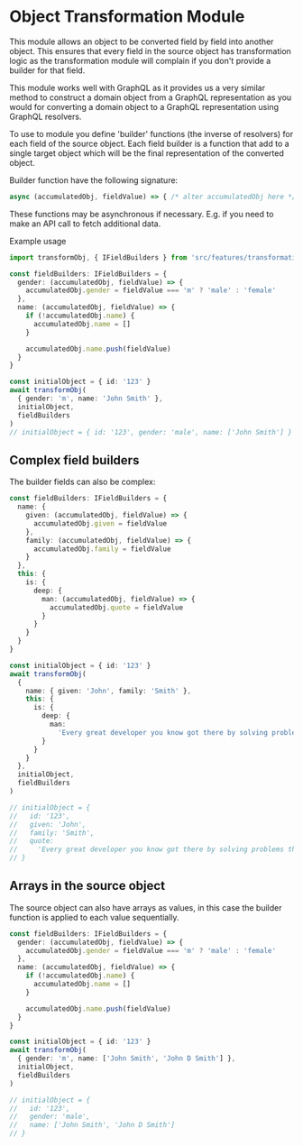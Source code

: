 # Object Transformation Module

This module allows an object to be converted field by field into another object. This ensures that every field in the source object has transformation logic as the transformation module will complain if you don't provide a builder for that field.

This module works well with GraphQL as it provides us a very similar method to construct a domain object from a GraphQL representation as you would for converting a domain object to a GraphQL representation using GraphQL resolvers.

To use to module you define 'builder' functions (the inverse of resolvers) for each field of the source object. Each field builder is a function that add to a single target object which will be the final representation of the converted object.

Builder function have the following signature:

```ts
async (accumulatedObj, fieldValue) => { /* alter accumulatedObj here */ }
```

These functions may be asynchronous if necessary. E.g. if you need to make an API call to fetch additional data.

Example usage

```ts
import transformObj, { IFieldBuilders } from 'src/features/transformation'

const fieldBuilders: IFieldBuilders = {
  gender: (accumulatedObj, fieldValue) => {
    accumulatedObj.gender = fieldValue === 'm' ? 'male' : 'female'
  },
  name: (accumulatedObj, fieldValue) => {
    if (!accumulatedObj.name) {
      accumulatedObj.name = []
    }

    accumulatedObj.name.push(fieldValue)
  }
}

const initialObject = { id: '123' }
await transformObj(
  { gender: 'm', name: 'John Smith' },
  initialObject,
  fieldBuilders
)
// initialObject = { id: '123', gender: 'male', name: ['John Smith'] }
```

## Complex field builders

The builder fields can also be complex:

```ts
const fieldBuilders: IFieldBuilders = {
  name: {
    given: (accumulatedObj, fieldValue) => {
      accumulatedObj.given = fieldValue
    },
    family: (accumulatedObj, fieldValue) => {
      accumulatedObj.family = fieldValue
    }
  },
  this: {
    is: {
      deep: {
        man: (accumulatedObj, fieldValue) => {
          accumulatedObj.quote = fieldValue
        }
      }
    }
  }
}

const initialObject = { id: '123' }
await transformObj(
  {
    name: { given: 'John', family: 'Smith' },
    this: {
      is: {
        deep: {
          man:
            'Every great developer you know got there by solving problems they were unqualified to solve until they actually did it'
        }
      }
    }
  },
  initialObject,
  fieldBuilders
)

// initialObject = {
//   id: '123',
//   given: 'John',
//   family: 'Smith',
//   quote:
//     'Every great developer you know got there by solving problems they were unqualified to solve until they actually did it'
// }
```

## Arrays in the source object

The source object can also have arrays as values, in this case the builder function is applied to each value sequentially.

```ts
const fieldBuilders: IFieldBuilders = {
  gender: (accumulatedObj, fieldValue) => {
    accumulatedObj.gender = fieldValue === 'm' ? 'male' : 'female'
  },
  name: (accumulatedObj, fieldValue) => {
    if (!accumulatedObj.name) {
      accumulatedObj.name = []
    }

    accumulatedObj.name.push(fieldValue)
  }
}

const initialObject = { id: '123' }
await transformObj(
  { gender: 'm', name: ['John Smith', 'John D Smith'] },
  initialObject,
  fieldBuilders
)

// initialObject = {
//   id: '123',
//   gender: 'male',
//   name: ['John Smith', 'John D Smith']
// }
```
